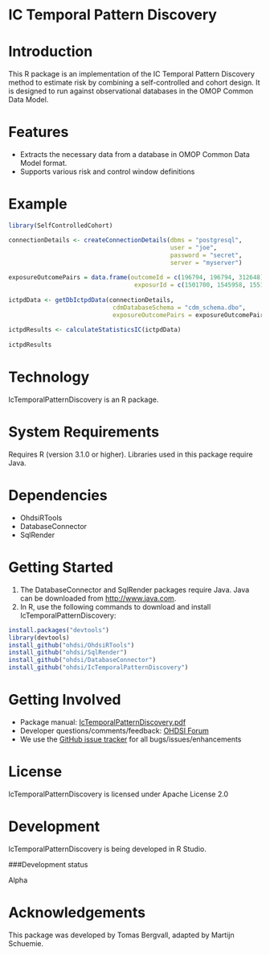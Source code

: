 IC Temporal Pattern Discovery
=============================

Introduction
============

This R package is an implementation of the IC Temporal Pattern Discovery method to estimate risk by combining a self-controlled and cohort design. It is designed to run against observational databases in the OMOP Common Data Model.

Features
========
- Extracts the necessary data from a database in OMOP Common Data Model format.
- Supports various risk and control window definitions

Example
=======
```r
library(SelfControlledCohort)

connectionDetails <- createConnectionDetails(dbms = "postgresql",
                                             user = "joe",
                                             password = "secret",
                                             server = "myserver")
                                             
exposureOutcomePairs = data.frame(outcomeId = c(196794, 196794, 312648), 
                                   exposurId = c(1501700, 1545958, 1551803))
                                   
ictpdData <- getDbIctpdData(connectionDetails, 
                             cdmDatabaseSchema = "cdm_schema.dbo", 
                             exposureOutcomePairs = exposureOutcomePairs)
                             
ictpdResults <- calculateStatisticsIC(ictpdData)
 
ictpdResults                                             
```

Technology
============
IcTemporalPatternDiscovery is an R package.

System Requirements
============
Requires R (version 3.1.0 or higher). Libraries used in this package require Java.

Dependencies
============

 * OhdsiRTools
 * DatabaseConnector
 * SqlRender

Getting Started
===============
1. The DatabaseConnector and SqlRender packages require Java. Java can be downloaded from
<a href="http://www.java.com" target="_blank">http://www.java.com</a>.
2. In R, use the following commands to download and install IcTemporalPatternDiscovery:

  ```r
  install.packages("devtools")
  library(devtools)
  install_github("ohdsi/OhdsiRTools") 
  install_github("ohdsi/SqlRender") 
  install_github("ohdsi/DatabaseConnector") 
  install_github("ohdsi/IcTemporalPatternDiscovery") 
  ```

Getting Involved
=============
* Package manual: [IcTemporalPatternDiscovery.pdf](https://raw.githubusercontent.com/OHDSI/IcTemporalPatternDiscovery/master/man/IcTemporalPatternDiscovery.pdf) 
* Developer questions/comments/feedback: <a href="http://forums.ohdsi.org/c/developers">OHDSI Forum</a>
* We use the <a href="../../issues">GitHub issue tracker</a> for all bugs/issues/enhancements
 
License
=======
IcTemporalPatternDiscovery is licensed under Apache License 2.0

Development
===========
IcTemporalPatternDiscovery is being developed in R Studio.

###Development status

Alpha


# Acknowledgements
This package was developed by Tomas Bergvall, adapted by Martijn Schuemie.
